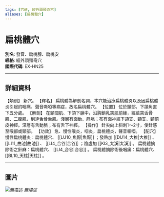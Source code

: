```yaml
---
tags: [穴道, 經外頭頸奇穴]
aliases: [扁桃體穴]
---
```


# 扁桃體穴

**別名**: 發音、扁桃腺、扁桃安  
**經絡**: 經外頭頸奇穴  
**國際代碼**: EX-HN25  

---

## 詳細資料
【類別】
新穴。
【釋名】
扁桃體為解剖名詞，本穴能治療扁桃體炎以及因扁桃體炎引起的咽痛、聲音嘶啞等病症，故名扁桃體穴。
【位置】
位於頸部，下頜角直下五分處。
【解剖】
在頸闊肌、下頜下腺中，沿胸鎖乳突肌前緣，經莖突舌骨肌、二腹肌，到達舌骨舌肌。淺層有面動、靜脈；布有面神經下頜支、頸支、頸前皮神經。深層有舌動脈；布有舌下神經。
【操作】
針尖向上斜刺1～2寸，使針感至喉部或頸部。
【功效】
急、慢性喉炎，咽炎，扁桃體炎，聲音嘶啞。
【配穴】
慢性扁桃體炎：扁桃體穴、 [[LU10_魚際|魚際]] ；發熱加 [[DU14_大椎|大椎]] 、 [[LI11_曲池|曲池]] 、 [[LI4_合谷|合谷]] ；陰虛加 [[KI3_太溪|太溪]] 。
扁桃體摘除術之針麻：扁桃體穴、 [[LI4_合谷|合谷]] 。
扁桃體摘除術後咽痛：扁桃體穴、 [[BL10_天柱|天柱]] 。

---

## 圖片
![無描述](https://yibian.hopto.org/pic/shu16/401.gif)
_無描述_

